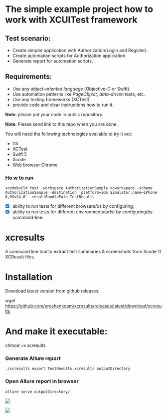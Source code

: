 # The simple example project how to work with XCUITest framework

## Test scenario:
- Create simpler application with Authorization(Login and Register).
- Create automation scripts for Authorization application. 
- Generate report for automation scripts. 
    
## Requirements:
- Use any *object-oriented language* (Objective-C or Swift).
- Use automation patterns like *PageObject*, *data-driven* tests, etc.
- Use any testing frameworks (XCTest). 
- provide code and clear instructions how to run it.

**Note**: please put your code in public repository.

**Note**: Please send link to this repo when you are done.


You will need the following technologies available to try it out:
* Git
* XCTest
* Swift 5
* Xcode 
* Web browser Chrome

### Ho w to run

```xcodebuild test -workspace AuthorizationSample.xcworkspace -scheme AuthorizationSample -destination 'platform=iOS Simulator,name=iPhone 8,OS=14.0' -resultBundlePath TestResults```

- [x] ability to run tests for different browsers/os by configuring;
- [x] ability to run tests for different environments(urls) by configuring/by command-line.

# xcresults
A command line tool to extract test summaries & screenshots from Xcode 11 XCResult files.

# Installation
Download latest version from github releases:

wget https://github.com/eroshenkoam/xcresults/releases/latest/download/xcresults

# And make it executable:

chmod +x xcresults 

### Generate Allure report 

```./xcresults export TestResults.xcresult/ outputDirectory```

### Open Allure report in browser

```allure serve outputDirectory/```


![](https://d.radikal.ru/d32/2106/a0/a3b1d287548e.png) 

![](https://b.radikal.ru/b24/2106/62/17255f025b74.png)

